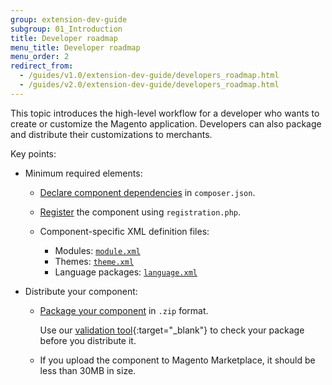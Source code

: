 ```yaml
---
group: extension-dev-guide
subgroup: 01_Introduction
title: Developer roadmap
menu_title: Developer roadmap
menu_order: 2
redirect_from:
  - /guides/v1.0/extension-dev-guide/developers_roadmap.html
  - /guides/v2.0/extension-dev-guide/developers_roadmap.html
---
```


This topic introduces the high-level workflow for a developer who wants to create or customize the Magento application. Developers can also package and distribute their customizations to merchants.

Key points:

*	Minimum required elements:

	*	<a href="{{ page.baseurl }}/extension-dev-guide/build/composer-integration.html">Declare component dependencies</a> in `composer.json`.
	*	<a href="{{ page.baseurl }}/extension-dev-guide/build/component-registration.html">Register</a> the component using `registration.php`.
	*	Component-specific XML definition files:

		*	Modules: <a href="{{ page.baseurl }}/extension-dev-guide/build/create_component.html">`module.xml`</a>
		*	Themes: <a href="{{ page.baseurl }}/frontend-dev-guide/themes/theme-create.html#fedg_create_theme_how-to_declare">`theme.xml`</a>
		*	Language packages: <a href="{{ page.baseurl }}/config-guide/cli/config-cli-subcommands-i18n.html#config-cli-subcommands-xlate-pack-meta-xml">`language.xml`</a>
*	Distribute your component:

	*	<a href="{{ page.baseurl }}/extension-dev-guide/package/package_module.html">Package your component</a> in `.zip` format.

		Use our [validation tool](https://github.com/magento/marketplace-tools){:target="_blank"} to check your package before you distribute it.
	*	If you upload the component to Magento Marketplace, it should be less than 30MB in size.